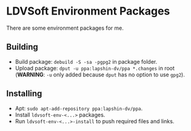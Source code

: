 # LDVSoft Environment Packages

There are some environment packages for me.

## Building

* Build package: `debuild -S -sa -pgpg2` in package folder.
* Upload package: `dput -u ppa:lapshin-dv/ppa *.changes` in root (**WARNING**: `-u` only added because `dput` has no option to use `gpg2`).

## Installing

* Apt: `sudo apt-add-repository ppa:lapshin-dv/ppa`.
* Install `ldvsoft-env-<...>` packages.
* Run `ldvsoft-env-<...>-install` to push required files and links.
